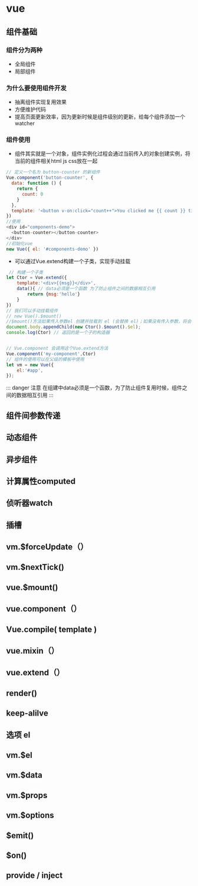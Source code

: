# vue
## 组件基础
### 组件分为两种
+ 全局组件
+ 局部组件
### 为什么要使用组件开发
+ 抽离组件实现复用效果
+ 方便维护代码
+ 提高页面更新效率，因为更新时候是组件级别的更新，给每个组件添加一个watcher
### 组件使用
+ 组件其实就是一个对象，组件实例化过程会通过当前传入的对象创建实例，将当前的组件相关html js css放在一起
```js
// 定义一个名为 button-counter 的新组件
Vue.component('button-counter', {
  data: function () {
    return {
      count: 0
    }
  },
  template: '<button v-on:click="count++">You clicked me {{ count }} times.</button>'
})
//使用
<div id="components-demo">
  <button-counter></button-counter>
</div>
//初始化vue
new Vue({ el: '#components-demo' })
```
+ 可以通过Vue.extend构建一个子类，实现手动挂载
```js
 // 构建一个子类
let Ctor = Vue.extend({
    template:'<div>{{msg}}</div>',
    data(){ // data必须是一个函数 为了防止组件之间的数据相互引用
        return {msg:'hello'}
    }
})
// 我们可以手动挂载组件
// new Vue().$mount()
//$mount()方法如果传入参数el 创建并挂载到 el (会替换 el)；如果没有传入参数，将会被渲染为文档之外的参数，必须使用dom将其插入到页面
document.body.appendChild(new Ctor().$mount().$el);
console.log(Ctor) // 返回的是一个子的构造器


// Vue.component 会调用这个Vue.extend方法
Vue.component('my-component',Ctor)
// 组件的使用可以在父级的模板中使用 
let vm = new Vue({
    el:'#app',
});
```
::: danger 注意
在组建中data必须是一个函数，为了防止组件复用时候，组件之间的数据相互引用
:::
## 组件间参数传递
## 动态组件
## 异步组件
## 计算属性computed
## 侦听器watch
## 插槽
## vm.$forceUpdate（）
## vm.$nextTick()
## vue.$mount()
## vue.component（）
## Vue.compile( template )
## vue.mixin（）
## vue.extend（）
## render()
## keep-alilve
## 选项 el
## vm.$el
## vm.$data
## vm.$props
## vm.$options
## $emit()
## $on()
## provide / inject